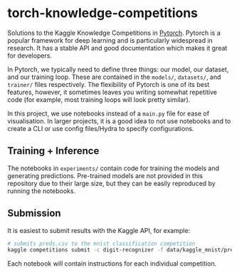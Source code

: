 # torch-knowledge-competitions

Solutions to the Kaggle Knowledge Competitions in [Pytorch](https://pytorch.org/).
Pytorch is a popular framework for deep learning and is particularly widespread in research. It has a stable API and good documentation which makes it great for developers.

In Pytorch, we typically need to define three things: our model, our dataset, and our training loop. These are contained in the `models/`, `datasets/`, and `trainer/` files respectively. The flexibility of Pytorch is one of its best features, however, it sometimes leaves you writing somewhat repetitive code (for example, most training loops will look pretty similar).

In this project, we use notebooks instead of a `main.py` file for ease of visualisation. In larger projects, it is a good idea to not use notebooks and to create a CLI or use config files/Hydra to specify configurations.

## Training + Inference

The notebooks in `experiments/` contain code for training the models and generating predictions. Pre-trained models are not provided in this repository due to their large size, but they can be easily reproduced by running the notebooks.

## Submission

It is easiest to submit results with the Kaggle API, for example:
```bash
# submits preds.csv to the mnist classification competition
kaggle competitions submit -c digit-recognizer -f data/kaggle_mnist/preds.csv --message first_submission_with_api
```
Each notebook will contain instructions for each individual competition.
